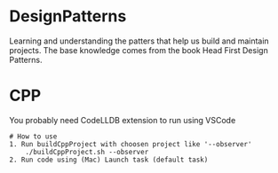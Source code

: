 # DesignPatterns
Learning and understanding the patters that help us build and maintain projects. The base knowledge comes from the book Head First Design Patterns.

# CPP
You probably need CodeLLDB extension to run using VSCode

    # How to use
    1. Run buildCppProject with choosen project like '--observer'
        ./buildCppProject.sh --observer
    2. Run code using (Mac) Launch task (default task)